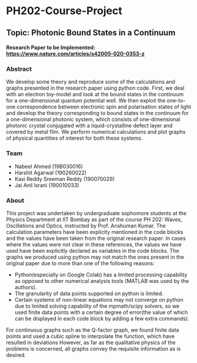 # PH202-Course-Project
## Topic: Photonic Bound States in a Continuum
#### Research Paper to be Implemented: https://www.nature.com/articles/s42005-020-0353-z

### Abstract
We develop some theory and reproduce some of the calculations and graphs presented in the research paper using python code. First, we deal with an electron toy-model and look at the bound states in the continuum for a one-dimensional quantum potential well. We then exploit the one-to-one correspondence between electronic spin and polarisation states of light and develop the theory corresponding to bound states in the continuum for a one-dimensional photonic system, which consists of one-dimensional photonic crystal conjugated with a liquid-crystalline defect layer and covered by metal film. We perform numerical calculations and plot graphs of physical quantities of interest for both these systems.

### Team
- Nabeel Ahmed (19B030016) 
- Harshit Agarwal (190260022)
- Kasi Reddy Sreeman Reddy (190070029) 
- Jai Anil Israni (190010033) 

### About 
This project was undertaken by undergraduate sophomore students at the Physics Department at IIT Bombay as part of the course PH 202: Waves, Oscillations and Optics, instructed by Prof. Anshuman Kumar. The calculation parameters have been explicity mentioned in the code blocks and the values have been taken from the original research paper. In cases where the values were not clear in these references, the values we have used have been explicitly declared as variables in the code blocks. The graphs we produced using python may not match the ones present in the original paper due to more than one of the following reasons: 
- Python(especially on Google Colab) has a limited processing capability as opposed to other numerical analysis tools (MATLAB was used by the authors). 
- The granularity of data points supported on python is limited. 
- Certain systems of non-linear equations may not converge on python due to limited solving capability of the mpmath/scipy solvers, so we used finite data points with a certain degree of error(the value of which can be displayed in each code block by adding a few extra commands). 

For continuous graphs such as the Q-factor graph, we found finite data points and used a cubic spline to interpolate the function, which have resulted in deviations
However, as far as the qualitative physics of the problems is concerned, all graphs convey the requisite information as is desired.
